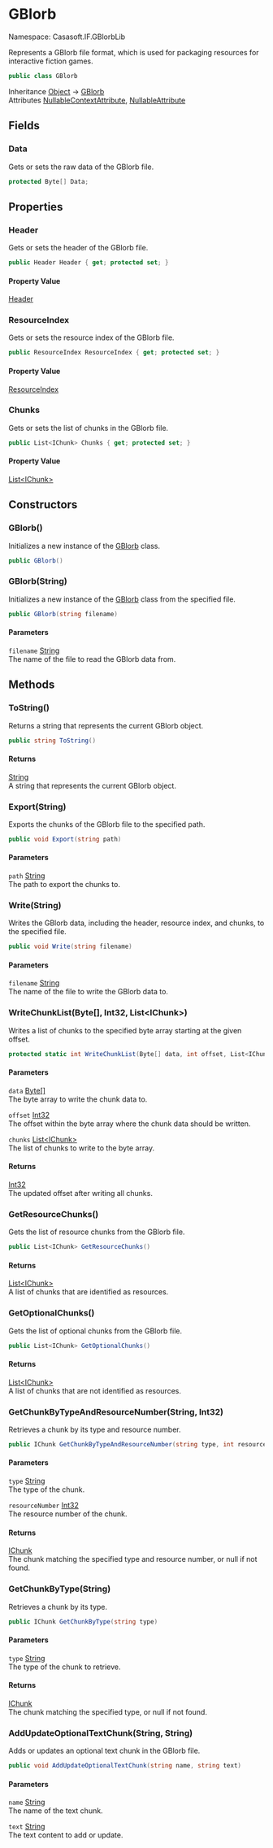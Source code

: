 # GBlorb

Namespace: Casasoft.IF.GBlorbLib

Represents a GBlorb file format, which is used for packaging resources for interactive fiction games.

```csharp
public class GBlorb
```

Inheritance [Object](https://docs.microsoft.com/en-us/dotnet/api/system.object) → [GBlorb](./casasoft.if.gblorblib.gblorb)<br>
Attributes [NullableContextAttribute](https://docs.microsoft.com/en-us/dotnet/api/system.runtime.compilerservices.nullablecontextattribute), [NullableAttribute](https://docs.microsoft.com/en-us/dotnet/api/system.runtime.compilerservices.nullableattribute)

## Fields

### **Data**

Gets or sets the raw data of the GBlorb file.

```csharp
protected Byte[] Data;
```

## Properties

### **Header**

Gets or sets the header of the GBlorb file.

```csharp
public Header Header { get; protected set; }
```

#### Property Value

[Header](./casasoft.if.gblorblib.header)<br>

### **ResourceIndex**

Gets or sets the resource index of the GBlorb file.

```csharp
public ResourceIndex ResourceIndex { get; protected set; }
```

#### Property Value

[ResourceIndex](./casasoft.if.gblorblib.resourceindex)<br>

### **Chunks**

Gets or sets the list of chunks in the GBlorb file.

```csharp
public List<IChunk> Chunks { get; protected set; }
```

#### Property Value

[List&lt;IChunk&gt;](https://docs.microsoft.com/en-us/dotnet/api/system.collections.generic.list-1)<br>

## Constructors

### **GBlorb()**

Initializes a new instance of the [GBlorb](./casasoft.if.gblorblib.gblorb) class.

```csharp
public GBlorb()
```

### **GBlorb(String)**

Initializes a new instance of the [GBlorb](./casasoft.if.gblorblib.gblorb) class from the specified file.

```csharp
public GBlorb(string filename)
```

#### Parameters

`filename` [String](https://docs.microsoft.com/en-us/dotnet/api/system.string)<br>
The name of the file to read the GBlorb data from.

## Methods

### **ToString()**

Returns a string that represents the current GBlorb object.

```csharp
public string ToString()
```

#### Returns

[String](https://docs.microsoft.com/en-us/dotnet/api/system.string)<br>
A string that represents the current GBlorb object.

### **Export(String)**

Exports the chunks of the GBlorb file to the specified path.

```csharp
public void Export(string path)
```

#### Parameters

`path` [String](https://docs.microsoft.com/en-us/dotnet/api/system.string)<br>
The path to export the chunks to.

### **Write(String)**

Writes the GBlorb data, including the header, resource index, and chunks, to the specified file.

```csharp
public void Write(string filename)
```

#### Parameters

`filename` [String](https://docs.microsoft.com/en-us/dotnet/api/system.string)<br>
The name of the file to write the GBlorb data to.

### **WriteChunkList(Byte[], Int32, List&lt;IChunk&gt;)**

Writes a list of chunks to the specified byte array starting at the given offset.

```csharp
protected static int WriteChunkList(Byte[] data, int offset, List<IChunk> chunks)
```

#### Parameters

`data` [Byte[]](https://docs.microsoft.com/en-us/dotnet/api/system.byte)<br>
The byte array to write the chunk data to.

`offset` [Int32](https://docs.microsoft.com/en-us/dotnet/api/system.int32)<br>
The offset within the byte array where the chunk data should be written.

`chunks` [List&lt;IChunk&gt;](https://docs.microsoft.com/en-us/dotnet/api/system.collections.generic.list-1)<br>
The list of chunks to write to the byte array.

#### Returns

[Int32](https://docs.microsoft.com/en-us/dotnet/api/system.int32)<br>
The updated offset after writing all chunks.

### **GetResourceChunks()**

Gets the list of resource chunks from the GBlorb file.

```csharp
public List<IChunk> GetResourceChunks()
```

#### Returns

[List&lt;IChunk&gt;](https://docs.microsoft.com/en-us/dotnet/api/system.collections.generic.list-1)<br>
A list of chunks that are identified as resources.

### **GetOptionalChunks()**

Gets the list of optional chunks from the GBlorb file.

```csharp
public List<IChunk> GetOptionalChunks()
```

#### Returns

[List&lt;IChunk&gt;](https://docs.microsoft.com/en-us/dotnet/api/system.collections.generic.list-1)<br>
A list of chunks that are not identified as resources.

### **GetChunkByTypeAndResourceNumber(String, Int32)**

Retrieves a chunk by its type and resource number.

```csharp
public IChunk GetChunkByTypeAndResourceNumber(string type, int resourceNumber)
```

#### Parameters

`type` [String](https://docs.microsoft.com/en-us/dotnet/api/system.string)<br>
The type of the chunk.

`resourceNumber` [Int32](https://docs.microsoft.com/en-us/dotnet/api/system.int32)<br>
The resource number of the chunk.

#### Returns

[IChunk](./casasoft.if.gblorblib.ichunk)<br>
The chunk matching the specified type and resource number, or null if not found.

### **GetChunkByType(String)**

Retrieves a chunk by its type.

```csharp
public IChunk GetChunkByType(string type)
```

#### Parameters

`type` [String](https://docs.microsoft.com/en-us/dotnet/api/system.string)<br>
The type of the chunk to retrieve.

#### Returns

[IChunk](./casasoft.if.gblorblib.ichunk)<br>
The chunk matching the specified type, or null if not found.

### **AddUpdateOptionalTextChunk(String, String)**

Adds or updates an optional text chunk in the GBlorb file.

```csharp
public void AddUpdateOptionalTextChunk(string name, string text)
```

#### Parameters

`name` [String](https://docs.microsoft.com/en-us/dotnet/api/system.string)<br>
The name of the text chunk.

`text` [String](https://docs.microsoft.com/en-us/dotnet/api/system.string)<br>
The text content to add or update.
